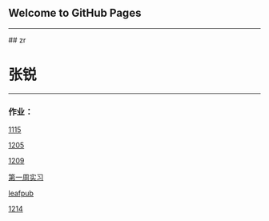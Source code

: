 ## Welcome to GitHub Pages
<hr>
 ## zr
<h1>张锐</h1>
<hr>
<h3>作业：</h3>
<p><a href="https://zangrui.github.io/1115">1115</a></p>
<p><a href="https://zangrui.github.io/zy/1205/index.html">1205</a></p>
<p><a href="https://zangrui.github.io/zy/1209/index.html">1209</a></p>
<p><a href="https://zangrui.github.io/zy/web/index.html">第一周实习</a></p>
<p><a href="https://zangrui.github.io/zy/leafpub作业/index.html">leafpub</a></p>
<p><a href="https://zangrui.github.io/zy/12.14/index.html">1214</a></p>
